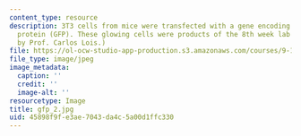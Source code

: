 ```yaml
---
content_type: resource
description: 3T3 cells from mice were transfected with a gene encoding for green fluorescent
  protein (GFP). These glowing cells were products of the 8th week lab session. (Image
  by Prof. Carlos Lois.)
file: https://ol-ocw-studio-app-production.s3.amazonaws.com/courses/9-12-experimental-molecular-neurobiology-fall-2006/45898f9fe3ae7043da4c5a00d1ffc330_gfp_2.jpg
file_type: image/jpeg
image_metadata:
  caption: ''
  credit: ''
  image-alt: ''
resourcetype: Image
title: gfp_2.jpg
uid: 45898f9f-e3ae-7043-da4c-5a00d1ffc330
---
```

